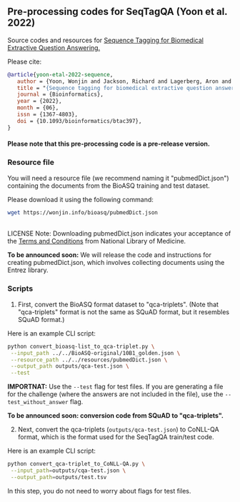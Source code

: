 ## Pre-processing codes for SeqTagQA (Yoon et al. 2022) 

Source codes and resources for [Sequence Tagging for Biomedical Extractive Question Answering.](https://arxiv.org/abs/2104.07535)

Please cite:
 ```bib
 @article{yoon-etal-2022-sequence,
    author = {Yoon, Wonjin and Jackson, Richard and Lagerberg, Aron and Kang, Jaewoo},
    title = "{Sequence tagging for biomedical extractive question answering}",
    journal = {Bioinformatics},
    year = {2022},
    month = {06},
    issn = {1367-4803},
    doi = {10.1093/bioinformatics/btac397},
}
 ```

#### Please note that this pre-processing code is a pre-release version.

### Resource file
You will need a resource file (we recommend naming it "pubmedDict.json") containing the documents from the BioASQ training and test dataset.

Please download it using the following command:
```bash
wget https://wonjin.info/bioasq/pubmedDict.json
```
<br>LICENSE Note: Downloading pubmedDict.json indicates your acceptance of the <a href="https://www.nlm.nih.gov/databases/download/terms_and_conditions.html">Terms and Conditions</a> from National Library of Medicine.

**To be announced soon:** We will release the code and instructions for creating pubmedDict.json, which involves collecting documents using the Entrez library.

### Scripts

1. First, convert the BioASQ format dataset to "qca-triplets". (Note that "qca-triplets" format is not the same as SQuAD format, but it resembles SQuAD format.)

Here is an example CLI script:
```bash
python convert_bioasq-list_to_qca-triplet.py \
 --input_path ../../BioASQ-original/10B1_golden.json \
 --resource_path ../../resources/pubmedDict.json \
 --output_path outputs/qca-test.json \
 --test
```
**IMPORTNAT:** Use the `--test` flag for test files. If you are generating a file for the challenge (where the answers are not included in the file), use the `--test_without_answer` flag. 

**To be announced soon: conversion code from SQuAD to "qca-triplets".**

2. Next, convert the qca-triplets (`outputs/qca-test.json`) to CoNLL-QA format, which is the format used for the SeqTagQA train/test code.

Here is an example CLI script:
```bash
python convert_qca-triplet_to_CoNLL-QA.py \
 --input_path=outputs/cqa-test.json \
 --output_path=outputs/test.tsv
```
In this step, you do not need to worry about flags for test files.


